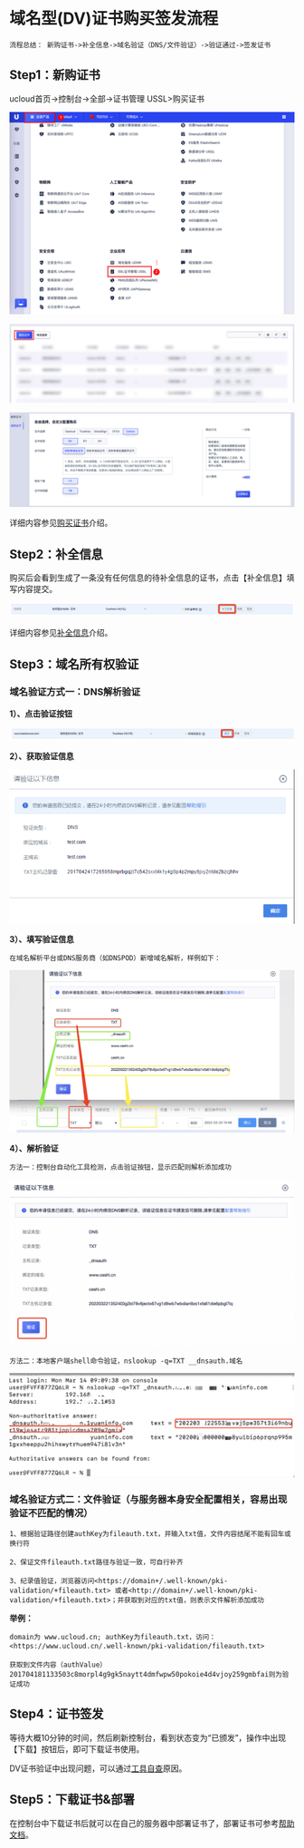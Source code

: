 

# 域名型(DV)证书购买签发流程

    流程总结： 新购证书->补全信息->域名验证（DNS/文件验证）->验证通过->签发证书


## Step1：新购证书

ucloud首页-\>控制台-\>全部-\>证书管理 USSL\>购买证书

![](/images/rk1.png)

![](/images/rk2.png)

![](/images/xzzs.png)

详细内容参见[购买证书](/ussl/operate/buy)介绍。

## Step2：补全信息

   购买后会看到生成了一条没有任何信息的待补全信息的证书，点击【补全信息】填写内容提交。

![](/images/procedure/待补全信息.png)

详细内容参见[补全信息](ussl/operate/complete)介绍。

## Step3：域名所有权验证

### 域名验证方式一：DNS解析验证

**1）、点击验证按钮**


![](/images/procedure/验证按钮.png)

**2）、获取验证信息**

![](/images/operate/dns验证.png)

**3）、填写验证信息**

    在域名解析平台或DNS服务商（如DNSPOD）新增域名解析，样例如下：

![](/images/operate/DNS解析配置.png)

**4）、解析验证**

    方法一：控制台自动化工具检测，点击验证按钮，显示匹配则解析添加成功
   
![](/images/operate/解析验证.png)
    
    方法二：本地客户端shell命令验证，nslookup -q=TXT __dnsauth.域名
    
![](/images/operate/手动解析.png)
   



### 域名验证方式二：文件验证（与服务器本身安全配置相关，容易出现验证不匹配的情况）



    1、根据验证路径创建authKey为fileauth.txt，并输入txt值，文件内容结尾不能有回车或换行符

    2、保证文件fileauth.txt路径与验证一致，可自行补齐

    3、纪录值验证，浏览器访问<https://domain+/.well-known/pki-validation/+fileauth.txt> 或者<http://domain+/.well-known/pki-validation/+fileauth.txt>；并获取到对应的txt值，则表示文件解析添加成功


**举例：** 

    domain为 www.ucloud.cn; authKey为fileauth.txt，访问：<https://www.ucloud.cn/.well-known/pki-validation/fileauth.txt>

    获取到文件内容（authValue）201704181133503c8morpl4g9gk5naytt4dmfwpw50pokoie4d4vjoy259gmbfai则为验证成功




## Step4：证书签发

等待大概10分钟的时间，然后刷新控制台，看到状态变为“已颁发”，操作中出现【下载】按钮后，即可下载证书使用。

DV证书验证中出现问题，可以通过[工具自查](ussl/faq/dv)原因。

## Step5：下载证书&部署

在控制台中下载证书后就可以在自己的服务器中部署证书了，部署证书可参考[帮助文档](ussl/install)。

